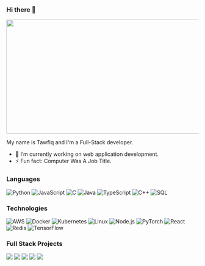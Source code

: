 ### Hi there 👋
<div align="center">
  <img src="https://media.giphy.com/media/dWesBcTLavkZuG35MI/giphy.gif" width="600" height="300"/>
</div>

My name is Tawfiq and I'm a Full-Stack developer.
- 🔭 I’m currently working on web application development.
- ⚡ Fun fact: Computer Was A Job Title.

### Languages

![Python](https://img.shields.io/badge/-Python-000?&logo=Python)
![JavaScript](https://img.shields.io/badge/-JavaScript-000?&logo=JavaScript)
![C](https://img.shields.io/badge/-C-000?&logo=C)
![Java](https://img.shields.io/badge/-Java-000?&logo=Java&logoColor=007396)
![TypeScript](https://img.shields.io/badge/-TypeScript-000?&logo=TypeScript)
![C++](https://img.shields.io/badge/-C++-000?&logo=c%2b%2b&logoColor=00599C)
![SQL](https://img.shields.io/badge/-SQL-000?&logo=MySQL)

### Technologies

![AWS](https://img.shields.io/badge/-AWS-000?&logo=Amazon-AWS&logoColor=F90)
![Docker](https://img.shields.io/badge/-Docker-000?&logo=Docker)
![Kubernetes](https://img.shields.io/badge/-Kubernetes-000?&logo=Kubernetes)
![Linux](https://img.shields.io/badge/-Linux-000?&logo=Linux)
![Node.js](https://img.shields.io/badge/-Node.js-000?&logo=node.js)
![PyTorch](https://img.shields.io/badge/-PyTorch-000?&logo=PyTorch)
![React](https://img.shields.io/badge/-React-000?&logo=React)
![Redis](https://img.shields.io/badge/-Redis-000?&logo=Redis)
![TensorFlow](https://img.shields.io/badge/-TensorFlow-000?&logo=TensorFlow)

### Full Stack Projects

[![](https://img.shields.io/badge/-🧬%20Weather%20Outside-000)](https://github.com/adamalston/v2)
[![](https://img.shields.io/badge/-🦠%205x5%20TicTacToe-000)](https://github.com/adamalston/COVID-19-Dashboard)
[![](https://img.shields.io/badge/-📝%20To%20TxT-000)](https://github.com/adamalston/Summarizer)
[![](https://img.shields.io/badge/-🔬%20What2odo-000)](https://github.com/adamalston/overwatch)
[![](https://img.shields.io/badge/-🛰%20Weather%20Stations-000)](https://github.com/adamalston/kubesat)
